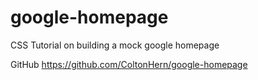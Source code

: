 # google-homepage
CSS Tutorial on building a mock google homepage

GitHub
https://github.com/ColtonHern/google-homepage
